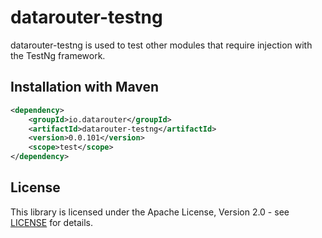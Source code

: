 # datarouter-testng

datarouter-testng is used to test other modules that require injection with the TestNg framework.

## Installation with Maven

```xml
<dependency>
	<groupId>io.datarouter</groupId>
	<artifactId>datarouter-testng</artifactId>
	<version>0.0.101</version>
	<scope>test</scope>
</dependency>
```

## License

This library is licensed under the Apache License, Version 2.0 - see [LICENSE](../LICENSE) for details.
